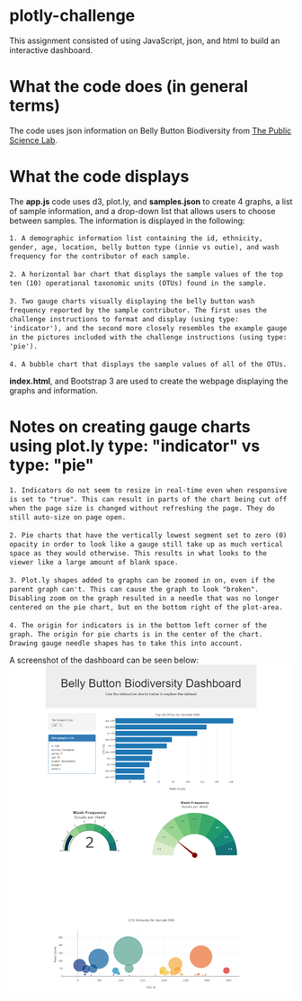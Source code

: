 # plotly-challenge
This assignment consisted of using JavaScript, json, and html to build an interactive dashboard.

# What the code does (in general terms)
The code uses json information on Belly Button Biodiversity from [The Public Science Lab](http://robdunnlab.com/projects/belly-button-biodiversity/).

# What the code displays

The **app.js** code uses d3, plot.ly, and **samples.json** to create 4 graphs, a list of sample information, and a drop-down list that allows users to choose between samples. The information is displayed in the following:
    
    1. A demographic information list containing the id, ethnicity, gender, age, location, belly button type (innie vs outie), and wash frequency for the contributor of each sample.

    2. A horizontal bar chart that displays the sample values of the top ten (10) operational taxonomic units (OTUs) found in the sample.

    3. Two gauge charts visually displaying the belly button wash frequency reported by the sample contributor. The first uses the challenge instructions to format and display (using type: 'indicator'), and the second more closely resembles the example gauge in the pictures included with the challenge instructions (using type: 'pie').

    4. A bubble chart that displays the sample values of all of the OTUs.

**index.html**, and Bootstrap 3 are used to create the webpage displaying the graphs and information.

# Notes on creating gauge charts using plot.ly type: "indicator" vs type: "pie"

    1. Indicators do not seem to resize in real-time even when responsive is set to "true". This can result in parts of the chart being cut off when the page size is changed without refreshing the page. They do still auto-size on page open. 

    2. Pie charts that have the vertically lowest segment set to zero (0) opacity in order to look like a gauge still take up as much vertical space as they would otherwise. This results in what looks to the viewer like a large amount of blank space.

    3. Plot.ly shapes added to graphs can be zoomed in on, even if the parent graph can't. This can cause the graph to look "broken". Disabling zoom on the graph resulted in a needle that was no longer centered on the pie chart, but on the bottom right of the plot-area.

    4. The origin for indicators is in the bottom left corner of the graph. The origin for pie charts is in the center of the chart. Drawing gauge needle shapes has to take this into account. 


A screenshot of the dashboard can be seen below:
![bbdashboard.png](bbdashboard.png)